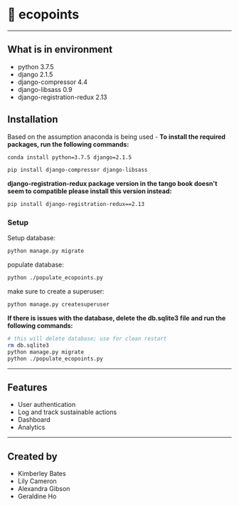 # 🌱 ecopoints

****

## What is in environment

- python 3.7.5
- django 2.1.5
- django-compressor 4.4
- django-libsass 0.9
- django-registration-redux 2.13

## Installation

Based on the assumption anaconda is being used -
**To install the required packages, run the following commands:**

```bash
conda install python=3.7.5 django=2.1.5 
```

```bash
pip install django-compressor django-libsass
```

**django-registration-redux package version in the tango book doesn't seem to compatible please install this version
instead:**

```bash
pip install django-registration-redux==2.13
```

### Setup

Setup database:

```bash
python manage.py migrate
```

populate database:

```bash
python ./populate_ecopoints.py
```

make sure to create a superuser:

```bash
python manage.py createsuperuser
```

**If there is issues with the database, delete the db.sqlite3 file and run the following commands:**

```bash
# this will delete database; use for clean restart
rm db.sqlite3
python manage.py migrate
python ./populate_ecopoints.py
```

****

## Features

- User authentication
- Log and track sustainable actions
- Dashboard
- Analytics

****

## Created by

- Kimberley Bates
- Lily Cameron
- Alexandra Gibson
- Geraldine Ho
